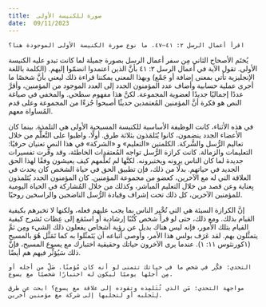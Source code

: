 ```yaml
---
title:  صورة للكنيسة الأولى
date:  09/11/2023
---
```


`اقرأ أعمال الرسل ٢: ٤١–٤٧. ما نوع صورة الكنيسة الأولى الموجودة هنا؟`

يُختَم الأصحاح الثاني مِن سفر أعمال الرسل بصورة جميلة لما كانت تبدو عليه الكنيسة الأولى. تقول الآية في أعمال الرسل ٢: ٤١ بأنَّ الذين اعتمدوا انضمّوا إليهم. (الكلمة باللغة الإنجليزية تأتي بمعنى إضافة أو جَمْع) وبهذا المعنى يمكننا قراءة ذلك ليعني بأنَّ شخصًا ما أجرى عملية حسابية وأضاف عدد المؤمنون الجدد إلى العدد الموجود من المؤمنين، وأقرَّ عددًا إجماليًا جديدًا لعضوية المجموعة. لكنَّ هذا مفهوم سطحي. والمخفي في صياغة النص هو فكرة أنَّ المؤمنين المُعتمدين حديثًا أصبحوا جُزءًا من المجموعة وعلى قدم المُساواة معهم.

في هذه الأثناء، كانت الوظيفة الأساسية للكنيسة المسيحية الأولى هي التلمذة. بينما كان الأعضاء الجدد ينضمون، كانوا يُتَلمَذون بثلاثة طرق. أولًا، واظبوا على التَّعلُّم من خلال تعاليم الرُّسل والشَّركة. الكلمتين «التعليم» و «الشركة» في هذا النص تعنيان حرفيًا: التعليمات والزمالة. كانت كرازة الرُّسل تواجه المُعتقدات الخاطئة، وقد وفَّرت تفسيرات جديدة لما كان الناس يرونه ويختبرونه. لكنَّها لم تُعلِّمهم كيف يعيشون وفقًا لهذا الحق الجديد في حياتهم. بدلًا من ذلك، فإن تطبيق الحق في حياة الشخص كان يحدث في العلاقة التي له مع الآخرين، كعضو من مجموعة المؤمنين. كان المؤمنون الجدد يُتَلمذون بِعناية وعن قصد من خلال التعليم المباشر، وكذلك من خلال المُشاركة في الحياة اليومية للمؤمنين الآخرين، كل ذلك تحت إشراف وقيادة الرُّسل الناضجين والراسخين روحيًا.

إنَّ الكرازة السيئة هي التي تُخْبِر الناس بما يجب عليهم فعله، ولكنها لا تخبرهم بكيفية القيام بذلك. ومع ذلك، حتى لو قرأ شخص كُتُبًا إرشادية أو استَمَع إلى عِظات تَشرح كيفية القيام بتلك الأمور، فإنه ليس هناك بديل عن رؤية أشخاص يفعلون ذلك الشيء ومِن ثمَّ يتمثَّلون بهم. لقد عَرَف بولس هذا الأمر، وأوصى أتباعه أن يَتَمثّلوا به كما تَمَثَّل هُوَ بالمسيح (١كورنثوس ١١: ١). عندما يرى الآخرون حياتك وحقيقية اختبارك مع يسوع المسيح، فإنَّ ذلك سَيُؤثِّر فيهم هم أيضًا.

`التحدي: فكِّر في شخص ما في حياتك تتمنى لو أنه كان مُؤمنًا. صَلِّ من أجله أو مِن أجلها يوميًا ليكون له اختبارًا شخصيًا مع يسوع.`

`مواجهة التحدي: مَن الذي تُتَلمِذه وتقوده إلى علاقة مع يسوع؟ ابحث عن طرق لِتَجلبه أو لتجلبها إلى شركة مع مؤمنين آخرين.`
